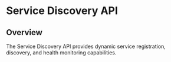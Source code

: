 # Service Discovery API

## Overview

The Service Discovery API provides dynamic service registration, discovery, and health monitoring capabilities.
